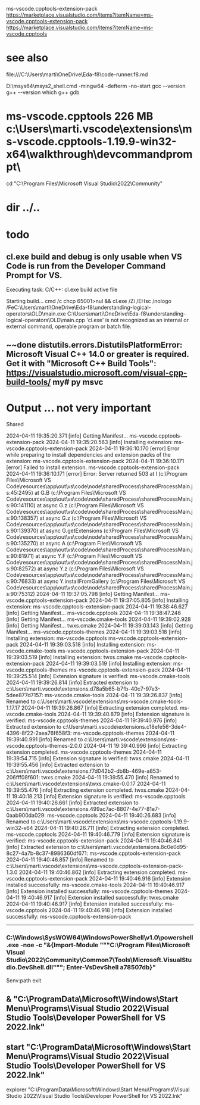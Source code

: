 
ms-vscode.cpptools-extension-pack
https://marketplace.visualstudio.com/items?itemName=ms-vscode.cpptools-extension-pack
https://marketplace.visualstudio.com/items?itemName=ms-vscode.cpptools



# see also
file:///C:\Users\marti\OneDrive\Eda-f8\code-runner.f8.md



D:\msys64\msys2_shell.cmd -mingw64 -defterm  -no-start
gcc  --version
g++    --version
which g++
gdb


# ms-vscode.cpptools  226 MB c:\Users\marti\.vscode\extensions\ms-vscode.cpptools-1.19.9-win32-x64\walkthrough\devcommandprompt\


cd "C:\Program Files\Microsoft Visual Studio\2022\Community\"

# dir ../..


# todo


## cl.exe build and debug is only usable when VS Code is run from the Developer Command Prompt for VS.

Executing task: C/C++: cl.exe build active file 

Starting build...
cmd /c chcp 65001>nul && cl.exe /Zi /EHsc /nologo /FeC:\Users\marti\OneDrive\Eda-f8\understanding-logical-operators\OLD\main.exe C:\Users\marti\OneDrive\Eda-f8\understanding-logical-operators\OLD\main.cpp
'cl.exe' is not recognized as an internal or external command,
operable program or batch file.



## ~~done distutils.errors.DistutilsPlatformError: Microsoft Visual C++ 14.0 or greater is required. Get it with "Microsoft C++ Build Tools": https://visualstudio.microsoft.com/visual-cpp-build-tools/        my# py msvc





# Output  ...  not very important
Shared

2024-04-11 19:35:20.371 [info] Getting Manifest... ms-vscode.cpptools-extension-pack
2024-04-11 19:35:20.563 [info] Installing extension: ms-vscode.cpptools-extension-pack
2024-04-11 19:36:10.170 [error] Error while preparing to install dependencies and extension packs of the extension: ms-vscode.cpptools-extension-pack
2024-04-11 19:36:10.171 [error] Failed to install extension. ms-vscode.cpptools-extension-pack
2024-04-11 19:36:10.171 [error] Error: Server returned 503
    at l (c:\Program Files\Microsoft VS Code\resources\app\out\vs\code\node\sharedProcess\sharedProcessMain.js:45:2495)
    at G.B (c:\Program Files\Microsoft VS Code\resources\app\out\vs\code\node\sharedProcess\sharedProcessMain.js:90:141110)
    at async G.z (c:\Program Files\Microsoft VS Code\resources\app\out\vs\code\node\sharedProcess\sharedProcessMain.js:90:138357)
    at async G.z (c:\Program Files\Microsoft VS Code\resources\app\out\vs\code\node\sharedProcess\sharedProcessMain.js:90:139370)
    at async G.getExtensions (c:\Program Files\Microsoft VS Code\resources\app\out\vs\code\node\sharedProcess\sharedProcessMain.js:90:135270)
    at async A (c:\Program Files\Microsoft VS Code\resources\app\out\vs\code\node\sharedProcess\sharedProcessMain.js:90:81971)
    at async Y.F (c:\Program Files\Microsoft VS Code\resources\app\out\vs\code\node\sharedProcess\sharedProcessMain.js:90:82572)
    at async Y.z (c:\Program Files\Microsoft VS Code\resources\app\out\vs\code\node\sharedProcess\sharedProcessMain.js:90:76833)
    at async Y.installFromGallery (c:\Program Files\Microsoft VS Code\resources\app\out\vs\code\node\sharedProcess\sharedProcessMain.js:90:75312)
2024-04-11 19:37:05.798 [info] Getting Manifest... ms-vscode.cpptools-extension-pack
2024-04-11 19:37:05.805 [info] Installing extension: ms-vscode.cpptools-extension-pack
2024-04-11 19:38:46.627 [info] Getting Manifest... ms-vscode.cpptools
2024-04-11 19:38:47.246 [info] Getting Manifest... ms-vscode.cmake-tools
2024-04-11 19:39:02.928 [info] Getting Manifest... twxs.cmake
2024-04-11 19:39:03.143 [info] Getting Manifest... ms-vscode.cpptools-themes
2024-04-11 19:39:03.518 [info] Installing extension: ms-vscode.cpptools ms-vscode.cpptools-extension-pack
2024-04-11 19:39:03.518 [info] Installing extension: ms-vscode.cmake-tools ms-vscode.cpptools-extension-pack
2024-04-11 19:39:03.519 [info] Installing extension: twxs.cmake ms-vscode.cpptools-extension-pack
2024-04-11 19:39:03.519 [info] Installing extension: ms-vscode.cpptools-themes ms-vscode.cpptools-extension-pack
2024-04-11 19:39:25.514 [info] Extension signature is verified: ms-vscode.cmake-tools
2024-04-11 19:39:26.814 [info] Extracted extension to c:\Users\marti\.vscode\extensions\.d78a5b65-b7fb-40c7-97e3-5dee877d7157: ms-vscode.cmake-tools
2024-04-11 19:39:26.837 [info] Renamed to c:\Users\marti\.vscode\extensions\ms-vscode.cmake-tools-1.17.17
2024-04-11 19:39:26.867 [info] Extracting extension completed. ms-vscode.cmake-tools
2024-04-11 19:39:40.879 [info] Extension signature is verified: ms-vscode.cpptools-themes
2024-04-11 19:39:40.976 [info] Extracted extension to c:\Users\marti\.vscode\extensions\.c18efe56-3de4-4396-8f22-2aea76f658f3: ms-vscode.cpptools-themes
2024-04-11 19:39:40.991 [info] Renamed to c:\Users\marti\.vscode\extensions\ms-vscode.cpptools-themes-2.0.0
2024-04-11 19:39:40.996 [info] Extracting extension completed. ms-vscode.cpptools-themes
2024-04-11 19:39:54.715 [info] Extension signature is verified: twxs.cmake
2024-04-11 19:39:55.456 [info] Extracted extension to c:\Users\marti\.vscode\extensions\.f7d042b2-db8b-469e-a853-206fff08f601: twxs.cmake
2024-04-11 19:39:55.470 [info] Renamed to c:\Users\marti\.vscode\extensions\twxs.cmake-0.0.17
2024-04-11 19:39:55.476 [info] Extracting extension completed. twxs.cmake
2024-04-11 19:40:18.213 [info] Extension signature is verified: ms-vscode.cpptools
2024-04-11 19:40:26.661 [info] Extracted extension to c:\Users\marti\.vscode\extensions\.499ac7ac-8807-4e77-81e7-0aab900da029: ms-vscode.cpptools
2024-04-11 19:40:26.683 [info] Renamed to c:\Users\marti\.vscode\extensions\ms-vscode.cpptools-1.19.9-win32-x64
2024-04-11 19:40:26.711 [info] Extracting extension completed. ms-vscode.cpptools
2024-04-11 19:40:46.779 [info] Extension signature is verified: ms-vscode.cpptools-extension-pack
2024-04-11 19:40:46.841 [info] Extracted extension to c:\Users\marti\.vscode\extensions\.8c0e0d95-8c27-4a7b-8c37-8986360df671: ms-vscode.cpptools-extension-pack
2024-04-11 19:40:46.857 [info] Renamed to c:\Users\marti\.vscode\extensions\ms-vscode.cpptools-extension-pack-1.3.0
2024-04-11 19:40:46.862 [info] Extracting extension completed. ms-vscode.cpptools-extension-pack
2024-04-11 19:40:46.916 [info] Extension installed successfully: ms-vscode.cmake-tools
2024-04-11 19:40:46.917 [info] Extension installed successfully: ms-vscode.cpptools-themes
2024-04-11 19:40:46.917 [info] Extension installed successfully: twxs.cmake
2024-04-11 19:40:46.917 [info] Extension installed successfully: ms-vscode.cpptools
2024-04-11 19:40:46.918 [info] Extension installed successfully: ms-vscode.cpptools-extension-pack






-----------------------


### C:\Windows\SysWOW64\WindowsPowerShell\v1.0\powershell.exe -noe -c "&{Import-Module """C:\Program Files\Microsoft Visual Studio\2022\Community\Common7\Tools\Microsoft.VisualStudio.DevShell.dll"""; Enter-VsDevShell a78507db}"

$env:path
exit

## & "C:\ProgramData\Microsoft\Windows\Start Menu\Programs\Visual Studio 2022\Visual Studio Tools\Developer PowerShell for VS 2022.lnk"

## start "C:\ProgramData\Microsoft\Windows\Start Menu\Programs\Visual Studio 2022\Visual Studio Tools\Developer PowerShell for VS 2022.lnk"

explorer "C:\ProgramData\Microsoft\Windows\Start Menu\Programs\Visual Studio 2022\Visual Studio Tools\Developer PowerShell for VS 2022.lnk"


